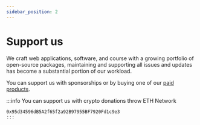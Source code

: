 ```yaml
---
sidebar_position: 2
---
```


# Support us

We craft web applications, software, and course with a growing portfolio of open-source packages, maintaining and supporting all issues and updates has become a substantial portion of our workload.

You can support us with sponsorships or by buying one of our [paid products](https://simplemap.io).

:::info You can support us with crypto donations throw ETH Network

```"
0x95d34596dB5A2f65f2a92B97955BF7920Fd1c9e3
:::